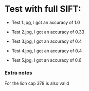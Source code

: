 # Test with full SIFT:

- Test 1.jpg, I got an accuracy of 1.0

- Test 2.jpg, I got an accuracy of 0.33

- Test 3.jpg, I got an accuracy of 0.4

- Test 4.jpg, I got an accuracy of 0.4

- Test 5.jpg, I got an accuracy of 0.6

### Extra notes
For the lion cap 378 is also valid
